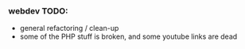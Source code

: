 ### webdev TODO:

- general refactoring / clean-up
- some of the PHP stuff is broken, and some youtube links are dead